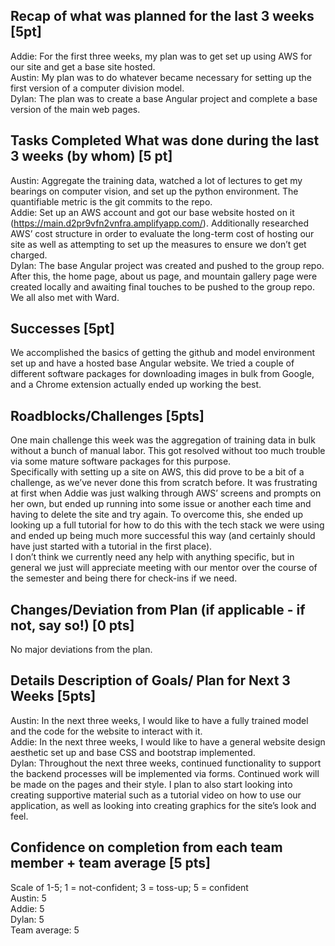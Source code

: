 ## Recap of what was planned for the last 3 weeks [5pt]

Addie: For the first three weeks, my plan was to get set up using AWS for our site and get a base site hosted.  
Austin: My plan was to do whatever became necessary for setting up the first version of a computer division model.  
Dylan: The plan was to create a base Angular project and complete a base version of the main web pages.

## Tasks Completed What was done during the last 3 weeks (by whom) [5 pt]

Austin: Aggregate the training data, watched a lot of lectures to get my bearings on computer vision, and set up the python environment. The quantifiable metric is the git commits to the repo.  
Addie: Set up an AWS account and got our base website hosted on it (https://main.d2pr9vfn2vnfra.amplifyapp.com/). Additionally researched AWS’ cost structure in order to evaluate the long-term cost of hosting our site as well as attempting to set up the measures to ensure we don’t get charged.  
Dylan: The base Angular project was created and pushed to the group repo. After this, the home page, about us page, and mountain gallery page were created locally and awaiting final touches to be pushed to the group repo.  
We all also met with Ward.  

## Successes [5pt]

We accomplished the basics of getting the github and model environment set up and have a hosted base Angular website. We tried a couple of different software packages for downloading images in bulk from Google, and a Chrome extension actually ended up working the best. 

## Roadblocks/Challenges [5pts]

One main challenge this week was the aggregation of training data in bulk without a bunch of manual labor. This got resolved without too much trouble via some mature software packages for this purpose.  
Specifically with setting up a site on AWS, this did prove to be a bit of a challenge, as we’ve never done this from scratch before. It was frustrating at first when Addie was just walking through AWS’ screens and prompts on her own, but ended up running into some issue or another each time and having to delete the site and try again. To overcome this, she ended up looking up a full tutorial for how to do this with the tech stack we were using and ended up being much more successful this way (and certainly should have just started with a tutorial in the first place).  
I don’t think we currently need any help with anything specific, but in general we just will appreciate meeting with our mentor over the course of the semester and being there for check-ins if we need.

## Changes/Deviation from Plan ​(if applicable - if not, say so!) [0 pts]

No major deviations from the plan.

## Details Description of Goals/ Plan for ​Next 3 Weeks [5pts]

Austin: In the next three weeks, I would like to have a fully trained model and the code for the website to interact with it.  
Addie: In the next three weeks, I would like to have a general website design aesthetic set up and base CSS and bootstrap implemented.  
Dylan: Throughout the next three weeks, continued functionality to support the backend processes will be implemented via forms. Continued work will be made on the pages and their style. I plan to also start looking into creating supportive material such as a tutorial video on how to use our application, as well as looking into creating graphics for the site’s look and feel.

## Confidence on completion from each team member + team average [5 pts]
Scale of 1-5; 1 = not-confident; 3 = toss-up; 5 = confident  
Austin: 5  
Addie: 5  
Dylan: 5  
Team average: 5
